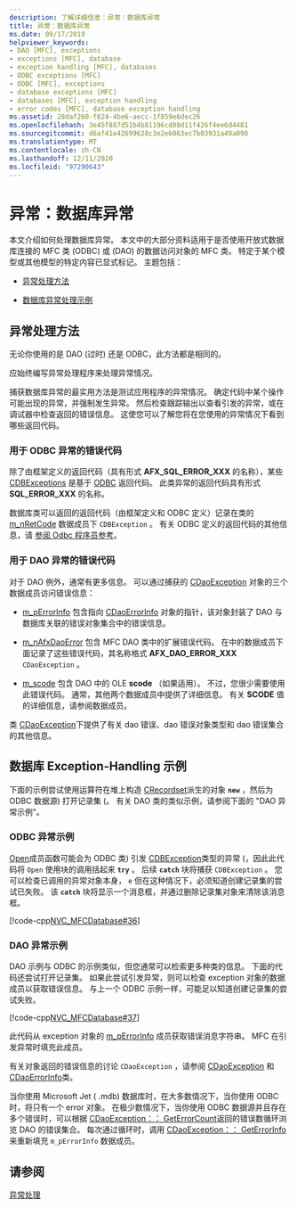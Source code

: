 ```yaml
---
description: 了解详细信息：异常：数据库异常
title: 异常：数据库异常
ms.date: 09/17/2019
helpviewer_keywords:
- DAO [MFC], exceptions
- exceptions [MFC], database
- exception handling [MFC], databases
- ODBC exceptions [MFC]
- ODBC [MFC], exceptions
- database exceptions [MFC]
- databases [MFC], exception handling
- error codes [MFC], database exception handling
ms.assetid: 28daf260-f824-4be6-aecc-1f859e6dec26
ms.openlocfilehash: 3e45f887d51b4b81196cd08d11f426f4ee6d4481
ms.sourcegitcommit: d6af41e42699628c3e2e6063ec7b03931a49a098
ms.translationtype: MT
ms.contentlocale: zh-CN
ms.lasthandoff: 12/11/2020
ms.locfileid: "97290643"
---
```

# <a name="exceptions-database-exceptions"></a>异常：数据库异常

本文介绍如何处理数据库异常。 本文中的大部分资料适用于是否使用开放式数据库连接的 MFC 类 (ODBC) 或 (DAO) 的数据访问对象的 MFC 类。 特定于某个模型或其他模型的特定内容已显式标记。 主题包括：

- [异常处理方法](#_core_approaches_to_exception_handling)

- [数据库异常处理示例](#_core_a_database_exception.2d.handling_example)

## <a name="approaches-to-exception-handling"></a><a name="_core_approaches_to_exception_handling"></a> 异常处理方法

无论你使用的是 DAO (过时) 还是 ODBC，此方法都是相同的。

应始终编写异常处理程序来处理异常情况。

捕获数据库异常的最实用方法是测试应用程序的异常情况。 确定代码中某个操作可能出现的异常，并强制发生异常。 然后检查跟踪输出以查看引发的异常，或在调试器中检查返回的错误信息。 这使您可以了解您将在您使用的异常情况下看到哪些返回代码。

### <a name="error-codes-used-for-odbc-exceptions"></a>用于 ODBC 异常的错误代码

除了由框架定义的返回代码（具有形式 **AFX_SQL_ERROR_XXX** 的名称），某些 [CDBExceptions](reference/cdbexception-class.md) 是基于 [ODBC](../data/odbc/odbc-basics.md) 返回代码。 此类异常的返回代码具有形式 **SQL_ERROR_XXX** 的名称。

数据库类可以返回的返回代码（由框架定义和 ODBC 定义）记录在类的 [m_nRetCode](reference/cdbexception-class.md#m_nretcode) 数据成员下 `CDBException` 。 有关 ODBC 定义的返回代码的其他信息，请 [参阅 Odbc 程序员参考](/sql/odbc/reference/odbc-programmer-s-reference)。

### <a name="error-codes-used-for-dao-exceptions"></a>用于 DAO 异常的错误代码

对于 DAO 例外，通常有更多信息。 可以通过捕获的 [CDaoException](reference/cdaoexception-class.md) 对象的三个数据成员访问错误信息：

- [m_pErrorInfo](reference/cdaoexception-class.md#m_perrorinfo) 包含指向 [CDaoErrorInfo](reference/cdaoerrorinfo-structure.md) 对象的指针，该对象封装了 DAO 与数据库关联的错误对象集合中的错误信息。

- [m_nAfxDaoError](reference/cdaoexception-class.md#m_nafxdaoerror) 包含 MFC DAO 类中的扩展错误代码。 在中的数据成员下面记录了这些错误代码，其名称格式 **AFX_DAO_ERROR_XXX** `CDaoException` 。

- [m_scode](reference/cdaoexception-class.md#m_scode) 包含 DAO 中的 OLE **scode** （如果适用）。 不过，您很少需要使用此错误代码。 通常，其他两个数据成员中提供了详细信息。 有关 **SCODE** 值的详细信息，请参阅数据成员。

类 [CDaoException](reference/cdaoexception-class.md)下提供了有关 dao 错误、dao 错误对象类型和 dao 错误集合的其他信息。

## <a name="a-database-exception-handling-example"></a><a name="_core_a_database_exception.2d.handling_example"></a> 数据库 Exception-Handling 示例

下面的示例尝试使用运算符在堆上构造 [CRecordset](reference/crecordset-class.md)派生的对象 **`new`** ，然后为 ODBC 数据源) 打开记录集 (。 有关 DAO 类的类似示例，请参阅下面的 "DAO 异常示例"。

### <a name="odbc-exception-example"></a>ODBC 异常示例

[Open](reference/crecordset-class.md#open)成员函数可能会为 ODBC 类) 引发 [CDBException](reference/cdbexception-class.md)类型的异常 (，因此此代码将 `Open` 使用块的调用括起来 **`try`** 。 后续 **`catch`** 块将捕获 `CDBException` 。 您可以检查已调用的异常对象本身， `e` 但在这种情况下，必须知道创建记录集的尝试已失败。 该 **`catch`** 块将显示一个消息框，并通过删除记录集对象来清除该消息框。

[!code-cpp[NVC_MFCDatabase#36](codesnippet/cpp/exceptions-database-exceptions_1.cpp)]

### <a name="dao-exception-example"></a>DAO 异常示例

DAO 示例与 ODBC 的示例类似，但您通常可以检索更多种类的信息。 下面的代码还尝试打开记录集。 如果此尝试引发异常，则可以检查 exception 对象的数据成员以获取错误信息。 与上一个 ODBC 示例一样，可能足以知道创建记录集的尝试失败。

[!code-cpp[NVC_MFCDatabase#37](codesnippet/cpp/exceptions-database-exceptions_2.cpp)]

此代码从 exception 对象的 [m_pErrorInfo](reference/cdaoexception-class.md#m_perrorinfo) 成员获取错误消息字符串。 MFC 在引发异常时填充此成员。

有关对象返回的错误信息的讨论 `CDaoException` ，请参阅 [CDaoException](reference/cdaoexception-class.md) 和 [CDaoErrorInfo](reference/cdaoerrorinfo-structure.md)类。

当你使用 Microsoft Jet ( .mdb) 数据库时，在大多数情况下，当你使用 ODBC 时，将只有一个 error 对象。 在极少数情况下，当你使用 ODBC 数据源并且存在多个错误时，可以根据 [CDaoException：： GetErrorCount](reference/cdaoexception-class.md#geterrorcount)返回的错误数循环浏览 DAO 的错误集合。 每次通过循环时，调用 [CDaoException：： GetErrorInfo](reference/cdaoexception-class.md#geterrorinfo) 来重新填充 `m_pErrorInfo` 数据成员。

## <a name="see-also"></a>请参阅

[异常处理](exception-handling-in-mfc.md)
